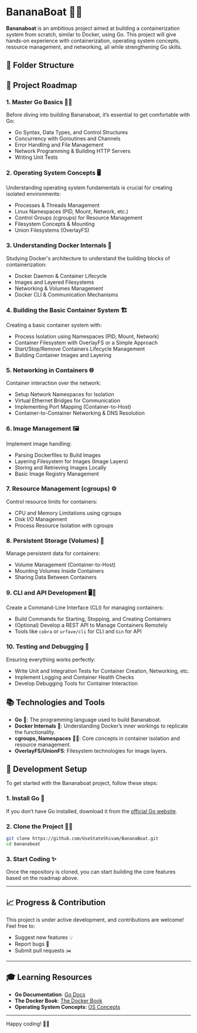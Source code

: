 # BananaBoat 🍌⛵

**Bananaboat** is an ambitious project aimed at building a containerization system from scratch, similar to Docker, using Go. This project will give hands-on experience with containerization, operating system concepts, resource management, and networking, all while strengthening Go skills.

## 📂 Folder Structure



## 🚀 Project Roadmap

### 1. **Master Go Basics** 🧑‍💻
Before diving into building Bananaboat, it’s essential to get comfortable with Go:
- Go Syntax, Data Types, and Control Structures
- Concurrency with Goroutines and Channels
- Error Handling and File Management
- Network Programming & Building HTTP Servers
- Writing Unit Tests

### 2. **Operating System Concepts** 🖥️
Understanding operating system fundamentals is crucial for creating isolated environments:
- Processes & Threads Management
- Linux Namespaces (PID, Mount, Network, etc.)
- Control Groups (cgroups) for Resource Management
- Filesystem Concepts & Mounting
- Union Filesystems (OverlayFS)

### 3. **Understanding Docker Internals** 🐳
Studying Docker's architecture to understand the building blocks of containerization:
- Docker Daemon & Container Lifecycle
- Images and Layered Filesystems
- Networking & Volumes Management
- Docker CLI & Communication Mechanisms

### 4. **Building the Basic Container System** 🏗️
Creating a basic container system with:
- Process Isolation using Namespaces (PID, Mount, Network)
- Container Filesystem with OverlayFS or a Simple Approach
- Start/Stop/Remove Containers Lifecycle Management
- Building Container Images and Layering

### 5. **Networking in Containers** 🌐
Container interaction over the network:
- Setup Network Namespaces for Isolation
- Virtual Ethernet Bridges for Communication
- Implementing Port Mapping (Container-to-Host)
- Container-to-Container Networking & DNS Resolution

### 6. **Image Management** 🖼️
Implement image handling:
- Parsing Dockerfiles to Build Images
- Layering Filesystem for Images (Image Layers)
- Storing and Retrieving Images Locally
- Basic Image Registry Management

### 7. **Resource Management (cgroups)** ⚙️
Control resource limits for containers:
- CPU and Memory Limitations using cgroups
- Disk I/O Management
- Process Resource Isolation with cgroups

### 8. **Persistent Storage (Volumes)** 💾
Manage persistent data for containers:
- Volume Management (Container-to-Host)
- Mounting Volumes Inside Containers
- Sharing Data Between Containers

### 9. **CLI and API Development** 🖥️📱
Create a Command-Line Interface (CLI) for managing containers:
- Build Commands for Starting, Stopping, and Creating Containers
- (Optional) Develop a REST API to Manage Containers Remotely
- Tools like `cobra` or `urfave/cli` for CLI and `Gin` for API

### 10. **Testing and Debugging** 🧪
Ensuring everything works perfectly:
- Write Unit and Integration Tests for Container Creation, Networking, etc.
- Implement Logging and Container Health Checks
- Develop Debugging Tools for Container Interaction

## 📚 Technologies and Tools

- **Go** 🦶: The programming language used to build Bananaboat.
- **Docker Internals** 🐳: Understanding Docker’s inner workings to replicate the functionality.
- **cgroups, Namespaces** 🧑‍🏫: Core concepts in container isolation and resource management.
- **OverlayFS/UnionFS**: Filesystem technologies for image layers.

## 🚧 Development Setup

To get started with the Bananaboat project, follow these steps:

### 1. **Install Go** 🦆
If you don’t have Go installed, download it from the [official Go website](https://golang.org/dl/).

### 2. **Clone the Project** 👨‍💻
```bash
git clone https://github.com/UseStateShivam/BananaBoat.git
cd bananaboat
```

### 3. **Start Coding** ✨
Once the repository is cloned, you can start building the core features based on the roadmap above. 

---

## 📈 Progress & Contribution

This project is under active development, and contributions are welcome! Feel free to:
- Suggest new features 💡
- Report bugs 🐛
- Submit pull requests ✂️

---

## 🎓 Learning Resources

- **Go Documentation**: [Go Docs](https://golang.org/doc/)
- **The Docker Book**: [The Docker Book](https://www.dockerbook.com/)
- **Operating System Concepts**: [OS Concepts](https://pages.cs.wisc.edu/~remzi/OSTEP/)

---

Happy coding! 🍌⛵